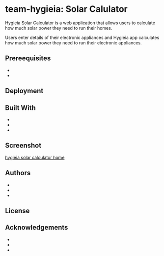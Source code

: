 # team-hygieia: Solar Calulator
Hygieia Solar Calculator is a web application that allows users to calculate how much solar power they need to run their homes.

Users enter details of their electronic appliances and Hygieia app calculates how much solar power they need to run their electronic appliances.

## Prereequisites
*
*

## Deployment

## Built With
*
*
*

## Screenshot
[hygieia solar calculator home](https://github.com/segunfrancis/team-hygieia_Solar-Calulator/blob/master/solar-calc-screenshot.png)

## Authors
*
*
*

## License

## Acknowledgements
*
*
*

